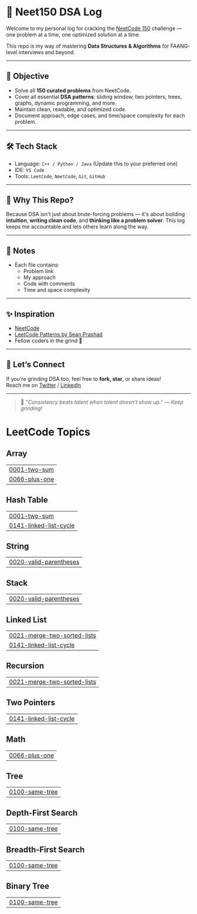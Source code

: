 # 🧠 Neet150 DSA Log

Welcome to my personal log for cracking the [NeetCode 150](https://neetcode.io/practice) challenge — one problem at a time, one optimized solution at a time.

This repo is my way of mastering **Data Structures & Algorithms** for FAANG-level interviews and beyond.

---

## 🚀 Objective

- Solve all **150 curated problems** from NeetCode.
- Cover all essential **DSA patterns**: sliding window, two pointers, trees, graphs, dynamic programming, and more.
- Maintain clean, readable, and optimized code.
- Document approach, edge cases, and time/space complexity for each problem.

---

## 🛠️ Tech Stack

- Language: `C++ / Python / Java` (Update this to your preferred one)
- IDE: `VS Code`
- Tools: `LeetCode`, `NeetCode`, `Git`, `GitHub`

---


## 🧠 Why This Repo?

Because DSA isn't just about brute-forcing problems — it's about building **intuition**, **writing clean code**, and **thinking like a problem solver**. This log keeps me accountable and lets others learn along the way.

---

## 📌 Notes

- Each file contains:
  - Problem link
  - My approach
  - Code with comments
  - Time and space complexity

---

## ✨ Inspiration

- [NeetCode](https://neetcode.io/)
- [LeetCode Patterns by Sean Prashad](https://seanprashad.com/leetcode-patterns/)
- Fellow coders in the grind 💪

---

## 🙌 Let’s Connect

If you're grinding DSA too, feel free to **fork, star**, or share ideas!  
Reach me on [Twitter](https://twitter.com/kartGeek) / [LinkedIn](https://www.linkedin.com/in/karthik-suresh007/)

---

> 🧠 *“Consistency beats talent when talent doesn’t show up.” — Keep grinding!*

<!---LeetCode Topics Start-->
# LeetCode Topics
## Array
|  |
| ------- |
| [0001-two-sum](https://github.com/karthiksuresh007/neet150-dsa-log/tree/master/0001-two-sum) |
| [0066-plus-one](https://github.com/karthiksuresh007/neet150-dsa-log/tree/master/0066-plus-one) |
## Hash Table
|  |
| ------- |
| [0001-two-sum](https://github.com/karthiksuresh007/neet150-dsa-log/tree/master/0001-two-sum) |
| [0141-linked-list-cycle](https://github.com/karthiksuresh007/neet150-dsa-log/tree/master/0141-linked-list-cycle) |
## String
|  |
| ------- |
| [0020-valid-parentheses](https://github.com/karthiksuresh007/neet150-dsa-log/tree/master/0020-valid-parentheses) |
## Stack
|  |
| ------- |
| [0020-valid-parentheses](https://github.com/karthiksuresh007/neet150-dsa-log/tree/master/0020-valid-parentheses) |
## Linked List
|  |
| ------- |
| [0021-merge-two-sorted-lists](https://github.com/karthiksuresh007/neet150-dsa-log/tree/master/0021-merge-two-sorted-lists) |
| [0141-linked-list-cycle](https://github.com/karthiksuresh007/neet150-dsa-log/tree/master/0141-linked-list-cycle) |
## Recursion
|  |
| ------- |
| [0021-merge-two-sorted-lists](https://github.com/karthiksuresh007/neet150-dsa-log/tree/master/0021-merge-two-sorted-lists) |
## Two Pointers
|  |
| ------- |
| [0141-linked-list-cycle](https://github.com/karthiksuresh007/neet150-dsa-log/tree/master/0141-linked-list-cycle) |
## Math
|  |
| ------- |
| [0066-plus-one](https://github.com/karthiksuresh007/neet150-dsa-log/tree/master/0066-plus-one) |
## Tree
|  |
| ------- |
| [0100-same-tree](https://github.com/karthiksuresh007/neet150-dsa-log/tree/master/0100-same-tree) |
## Depth-First Search
|  |
| ------- |
| [0100-same-tree](https://github.com/karthiksuresh007/neet150-dsa-log/tree/master/0100-same-tree) |
## Breadth-First Search
|  |
| ------- |
| [0100-same-tree](https://github.com/karthiksuresh007/neet150-dsa-log/tree/master/0100-same-tree) |
## Binary Tree
|  |
| ------- |
| [0100-same-tree](https://github.com/karthiksuresh007/neet150-dsa-log/tree/master/0100-same-tree) |
<!---LeetCode Topics End-->
